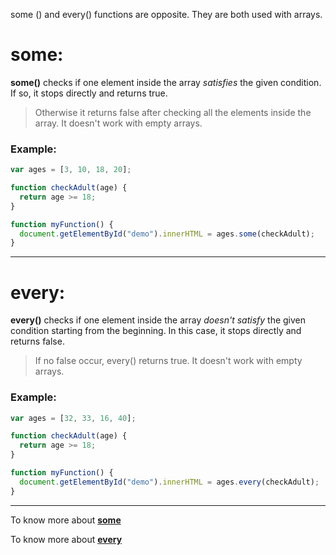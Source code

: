 some () and every() functions are opposite.
They are both used with arrays.

some:
=====
**some()** checks if one element inside the array *satisfies* the given condition. If so, it stops directly and returns true.
>Otherwise it returns false after checking all the elements inside the array. It doesn't work with empty arrays.

### Example:

```js
var ages = [3, 10, 18, 20];

function checkAdult(age) {
  return age >= 18;
}

function myFunction() {
  document.getElementById("demo").innerHTML = ages.some(checkAdult);
}
```

***

every:
=====
**every()** checks if one element inside the array *doesn't satisfy* the given condition starting from the beginning.
In this case, it stops directly and returns false.
>If no false occur, every() returns true. It doesn't work with empty arrays.

### Example:

```js
var ages = [32, 33, 16, 40];

function checkAdult(age) {
  return age >= 18;
}

function myFunction() {
  document.getElementById("demo").innerHTML = ages.every(checkAdult);
}
```

***

To know more about [**some**](https://www.w3schools.com/jsref/jsref_some.asp)
>
To know more about [**every**](https://www.w3schools.com/jsref/jsref_every.asp)
